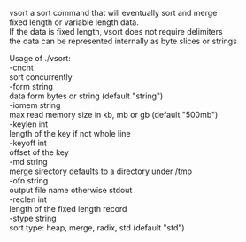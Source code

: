 
vsort a sort command that will eventually sort and merge<br/>
fixed length or variable length data.<br/>
If the data is fixed length, vsort does not require delimiters<br/>
the data can be represented internally as byte slices or strings<br/>

Usage of ./vsort:<br/>
  -cncnt<br/>
    	sort concurrently<br/>
  -form string<br/>
    	data form bytes or string (default "string")<br/>
  -iomem string<br/>
    	max read memory size in kb, mb or gb (default "500mb")<br/>
  -keylen int<br/>
    	length of the key if not whole line<br/>
  -keyoff int<br/>
    	offset of the key<br/>
  -md string<br/>
    	merge sirectory defaults to a directory under /tmp<br/>
  -ofn string<br/>
    	output file name otherwise stdout<br/>
  -reclen int<br/>
    	length of the fixed length record<br/>
  -stype string<br/>
    	sort type: heap, merge, radix, std (default "std")<br/>
